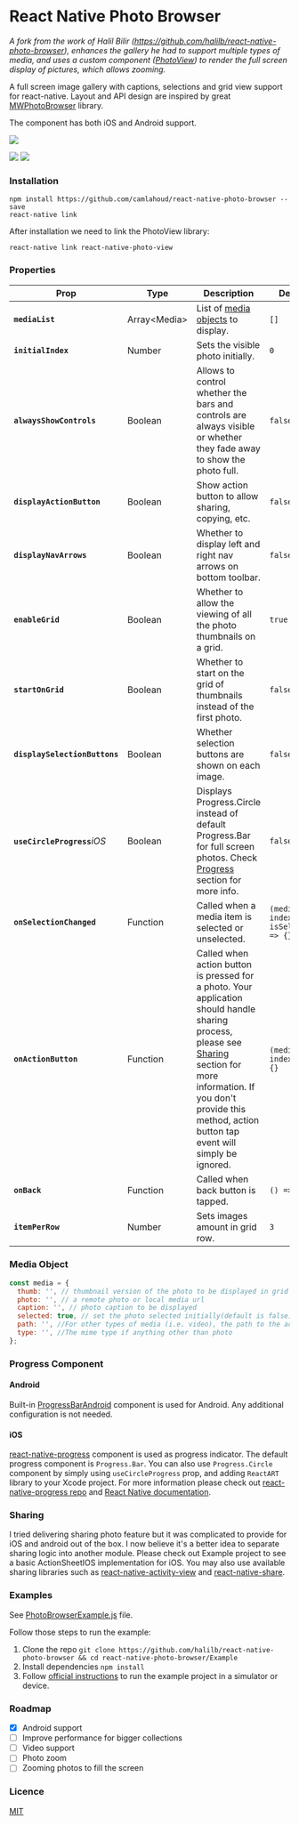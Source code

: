 # React Native Photo Browser

*A fork from the work of Halil Bilir (https://github.com/halilb/react-native-photo-browser), enhances the gallery he had to support multiple types of media, and uses a custom component ([PhotoView](https://github.com/alwx/react-native-photo-view)) to render the full screen display of pictures, which allows zooming.*

A full screen image gallery with captions, selections and grid view support for react-native. Layout and API design are inspired by great [MWPhotoBrowser](https://github.com/mwaterfall/MWPhotoBrowser) library.

The component has both iOS and Android support.

![](screenshots/photo-browser.gif)

![](screenshots/screenshot-1.png)
![](screenshots/screenshot-2.png)

### Installation 
```
npm install https://github.com/camlahoud/react-native-photo-browser --save
react-native link
```

After installation we need to link the PhotoView library:

```react-native link react-native-photo-view```

### Properties

| Prop | Type | Description | Default |
|---|---|---|---|
|**`mediaList`**|Array\<Media\>|List of [media objects](#media-object) to display.|`[]`|
|**`initialIndex`**|Number|Sets the visible photo initially.|`0`|
|**`alwaysShowControls`**|Boolean|Allows to control whether the bars and controls are always visible or whether they fade away to show the photo full.|`false`|
|**`displayActionButton`**|Boolean|Show action button to allow sharing, copying, etc.|`false`|
|**`displayNavArrows`**|Boolean|Whether to display left and right nav arrows on bottom toolbar.|`false`|
|**`enableGrid`**|Boolean|Whether to allow the viewing of all the photo thumbnails on a grid.|`true`|
|**`startOnGrid`**|Boolean|Whether to start on the grid of thumbnails instead of the first photo.|`false`|
|**`displaySelectionButtons`**|Boolean|Whether selection buttons are shown on each image.|`false`|
|**`useCircleProgress`**_iOS_|Boolean|Displays Progress.Circle instead of default Progress.Bar for full screen photos. Check [Progress](#progress-component) section for more info.|`false`|
|**`onSelectionChanged`**|Function|Called when a media item is selected or unselected.|`(media, index, isSelected) => {}`|
|**`onActionButton`**|Function|Called when action button is pressed for a photo. Your application should handle sharing process, please see [Sharing](#sharing) section for more information. If you don't provide this method, action button tap event will simply be ignored.|`(media, index) => {}`|
|**`onBack`**|Function|Called when back button is tapped.|`() => {}`|
|**`itemPerRow`**|Number|Sets images amount in grid row.|`3`|

### Media Object

```js
const media = {
  thumb: '', // thumbnail version of the photo to be displayed in grid view. actual photo is used if thumb is not provided
  photo: '', // a remote photo or local media url
  caption: '', // photo caption to be displayed
  selected: true, // set the photo selected initially(default is false)
  path: '', //For other types of media (i.e. video), the path to the actual file
  type: '', //The mime type if anything other than photo
};
```


### Progress Component

#### Android

Built-in [ProgressBarAndroid](https://facebook.github.io/react-native/docs/progressbarandroid.html) component is used for Android. Any additional configuration is not needed.

#### iOS

[react-native-progress](https://github.com/oblador/react-native-progress) component is used as progress indicator. The default progress component is `Progress.Bar`. You can also use `Progress.Circle` component by simply using `useCircleProgress` prop, and adding `ReactART` library to your Xcode project. For more information please check out [react-native-progress repo](https://github.com/oblador/react-native-progress#reactart-based-components) and [React Native documentation](http://facebook.github.io/react-native/docs/linking-libraries-ios.html#content).

### Sharing

I tried delivering sharing photo feature but it was complicated to provide for iOS and android out of the box. I now believe it's a better idea to separate sharing logic into another module. Please check out Example project to see a basic ActionSheetIOS implementation for iOS. You may also use available sharing libraries such as [react-native-activity-view](https://github.com/naoufal/react-native-activity-view) and [react-native-share](https://github.com/EstebanFuentealba/react-native-share).

### Examples

See [PhotoBrowserExample.js](Example/PhotoBrowserExample.js) file.

Follow those steps to run the example:

1. Clone the repo `git clone https://github.com/halilb/react-native-photo-browser && cd react-native-photo-browser/Example`
2. Install dependencies `npm install`
3. Follow [official instructions](https://facebook.github.io/react-native/docs/getting-started.html) to run the example project in a simulator or device.

### Roadmap
- [x] Android support
- [ ] Improve performance for bigger collections
- [ ] Video support
- [ ] Photo zoom
- [ ] Zooming photos to fill the screen

### Licence
[MIT](http://opensource.org/licenses/mit-license.html)
